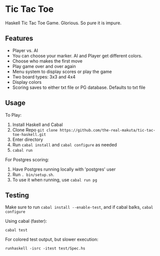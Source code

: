 # Tic Tac Toe

Haskell Tic Tac Toe Game. Glorious. So pure it is impure.

## Features

* Player vs. AI
* You can choose your marker. AI and Player get different colors.
* Choose who makes the first move
* Play game over and over again
* Menu system to display scores or play the game
* Two board types: 3x3 and 4x4
* Display colors
* Scoring saves to either txt file or PG database. Defaults to txt file

## Usage

To Play:

1. Install Haskell and Cabal
2. Clone Repo `git clone https://github.com/the-real-makuta/tic-tac-toe-haskell.git`
3. Enter directory
4. Run `cabal install` and `cabal configure` as needed
5. `cabal run`

For Postgres scoring:

1. Have Postgres running locally with 'postgres' user
2. Run `. bin/setup.sh`.
3. To use it when running, use `cabal run pg`

## Testing

Make sure to run `cabal install --enable-test`, and if cabal balks, `cabal configure`

Using cabal (faster):

```
cabal test
```

For colored test output, but slower execution:

```
runhaskell -isrc -itest test/Spec.hs
```
